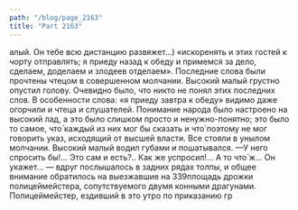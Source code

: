 ```yaml
---
path: "/blog/page_2163"
title: "Part 2163"
---
```


алый. Он тебе всю дистанцию развяжет...) «искоренять и этих гостей к чорту отправлять; я приеду назад к обеду и примемся за дело, сделаем, доделаем и злодеев отделаем».
Последние слова были прочтены чтецом в совершенном молчании. Высокий малый грустно опустил голову. Очевидно было, что никто не понял этих последних слов. В особенности слова: «я приеду завтра к обеду» видимо даже огорчили и чтеца и слушателей. Понимание народа было настроено на высокий лад, а это было слишком просто и ненужно-понятно; это было то самое, что̀ каждый из них мог бы сказать и что̀ поэтому не мог говорить указ, исходящий от высшей власти.
Все стояли в унылом молчании. Высокий малый водил губами и пошатывался.
—У него спросить бы!... Это сам и есть?.. Как же успросил!... А то что̀ ж... Он укажет... — вдруг послышалось в задних рядах толпы, и общее внимание обратилось на выезжавшие на 339площадь дрожки полицеймейстера, сопутствуемого двумя конными драгунами.
Полицеймейстер, ездивший в это утро по приказанию гр
